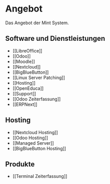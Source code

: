 # Angebot
Das Angebot der Mint System.

## Software und Dienstleistungen
* [[LibreOffice]]  
* [[Odoo]]  
* [[Moodle]]  
* [[Nextcloud]]  
* [[BigBlueButton]]  
* [[Linux Server Patching]]  
* [[Hosting]]  
* [[OpenEduca]]  
* [[Support]]
* [[Odoo Zeiterfassung]]
* [[ERPNext]]

## Hosting

* [[Nextcloud Hosting]]  
* [[Odoo Hosting]]  
* [[Managed Server]]
* [[BigBlueButton Hosting]]

## Produkte

* [[Terminal Zeiterfassung]]

